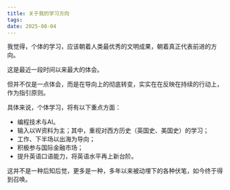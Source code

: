 ```yaml
---
title: 关于我的学习方向 
tags:
date: 2025-08-04
---
```


我觉得，个体的学习，应该朝着人类最优秀的文明成果，朝着真正代表前进的方向。

这是最近一段时间以来最大的体会。

但并不仅是一点体会，而是在导向上的彻底转变，实实在在反映在持续的行动上，作为指引原则。

具体来说，个体学习，将有以下重点方面：

- 编程技术与AI。
- 输入以W资料为主；其中，重视对西方历史（英国史、美国史）的学习；
- 工作、下半场以出海为导向；
- 积极参与国际金融市场；
- 提升英语口语能力，将英语水平再上新台阶。

这并不是一种后知后觉，更多是一种，多年以来被动埋下的各种伏笔，如今终于得到召唤。